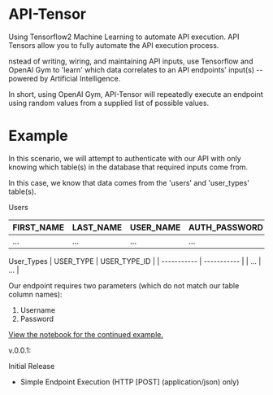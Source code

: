 # API-Tensor
Using Tensorflow2 Machine Learning to automate API execution. API Tensors allow you to fully automate the API execution process.

nstead of writing, wiring, and maintaining API inputs, use Tensorflow and OpenAI Gym to 'learn' which data correlates to an API endpoints' input(s) -- powered by Artificial Intelligence.

In short, using OpenAI Gym, API-Tensor will repeatedly execute an endpoint using random values from a supplied list of possible values.

# Example

In this scenario, we will attempt to authenticate with our API with only knowing which table(s) in the database that required inputs come from.

In this case, we know that data comes from the 'users' and 'user_types' table(s).

Users

| FIRST_NAME  | LAST_NAME   | USER_NAME   | AUTH_PASSWORD |
| ----------- | ----------- | ----------- | -----------   |
| ...         | ...         | ...         | ...           |

User_Types
| USER_TYPE  | USER_TYPE_ID |
| ----------- | ----------- |
| ...         | ...         |

Our endpoint requires two parameters (which do not match our table column names):

1. Username
2. Password

[View the notebook for the continued example.](https://github.com/montraydavis/API-Tensor/blob/main/api-tensor/src/notebook.ipynb)

v.0.0.1:

Initial Release

- Simple Endpoint Execution (HTTP [POST] (application/json) only)
